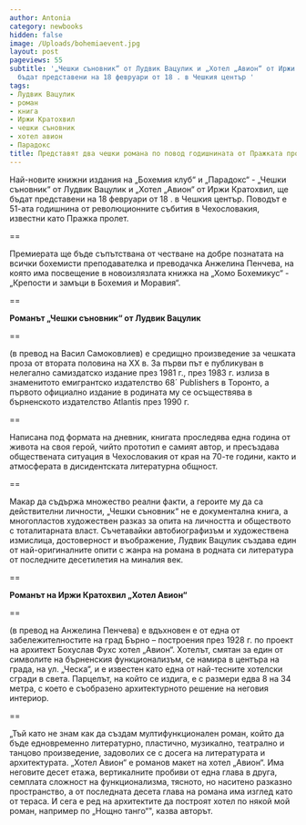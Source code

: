 ```yaml
---
author: Antonia
category: newbooks
hidden: false
image: /Uploads/bohemiaevent.jpg
layout: post
pageviews: 55
subtitle: '„Чешки съновник“ от Лудвик Вацулик и „Хотел „Авион“ от Иржи Кратохвил ще
  бъдат представени на 18 февруари от 18 . в Чешкия център '
tags:
- Лудвик Вацулик
- роман
- книга
- Иржи Кратохвил
- чешки съновник
- хотел авион
- Парадокс
title: Представят два чешки романа по повод годишнината от Пражката пролет
---
```


Най-новите книжни издания на „Бохемия клуб“ и „Парадокс“ - „Чешки съновник“ от Лудвик Вацулик и „Хотел „Авион“ от Иржи Кратохвил, ще бъдат представени на 18 февруари от 18 . в Чешкия център. Поводът е 51-ата годишнина от революционните събития в Чехословакия, известни като Пражка пролет.

\==

Премиерата ще бъде съпътствана от честване на добре познатата на всички бохемисти преподавателка и преводачка Анжелина Пенчева, на която има посвещение в новоизлязлата книжка на „Хомо Бохемикус“ - „Крепости и замъци в Бохемия и Моравия“.

\==

**Романът „Чешки съновник“ от Лудвик Вацулик** 

\==

(в превод на Васил Самоковлиев) е средищно произведение за чешката проза от втората половина на XX в. За първи път е публикуван в нелегално самиздатско издание през 1981 г., през 1983 г. излиза в знаменитото емигрантско издателство 68´ Publishers в Торонто, а първото официално издание в родината му се осъществява в бърненското издателство Atlantis през 1990 г. 

\==

Написана под формата на дневник, книгата проследява една година от живота на своя герой, чийто прототип е самият автор, и пресъздава обществената ситуация в Чехословакия от края на 70-те години, както и атмосферата в дисидентската литературна общност. 

\==

Макар да съдържа множество реални факти, а героите му да са действителни личности, „Чешки съновник“ не е документална книга, а многопластов художествен разказ за опита на личността и обществото с тоталитарната власт. Съчетавайки автобиографизъм и художествена измислица, достоверност и въображение, Лудвик Вацулик създава един от най-оригиналните опити с жанра на романа в родната си литература от последните десетилетия на миналия век.

\==

**Романът на Иржи Кратохвил „Хотел Авион“** 

\==

(в превод на Анжелина Пенчева) е вдъхновен е от една от забележителностите на град Бърно – построения през 1928 г. по проект на архитект Бохуслав Фухс хотел „Авион“. Хотелът, смятан за един от символите на бърненския функционализъм, се намира в центъра на града, на ул. „Ческа“, и е известен като една от най-тесните хотелски сгради в света. Парцелът, на който се издига, е с размери едва 8 на 34 метра, с което е съобразено архитектурното решение на неговия интериор. 

\==

„Тъй като не знам как да създам мултифункционален роман, който да бъде едновременно литературно, пластично, музикално, театрално и танцово произведение, задоволих се с досега на литературата и архитектурата. „Хотел Авион“ е романов макет на хотел „Авион“. Има неговите десет етажа, вертикалните пробиви от една глава в друга, семплата сложност на функционализма, тясното, но наситено разказно пространство, а от последната десета глава на романа има  изглед като от тераса. И сега е ред на архитектите да построят хотел по някой мой роман, например по „Нощно танго“", казва авторът.